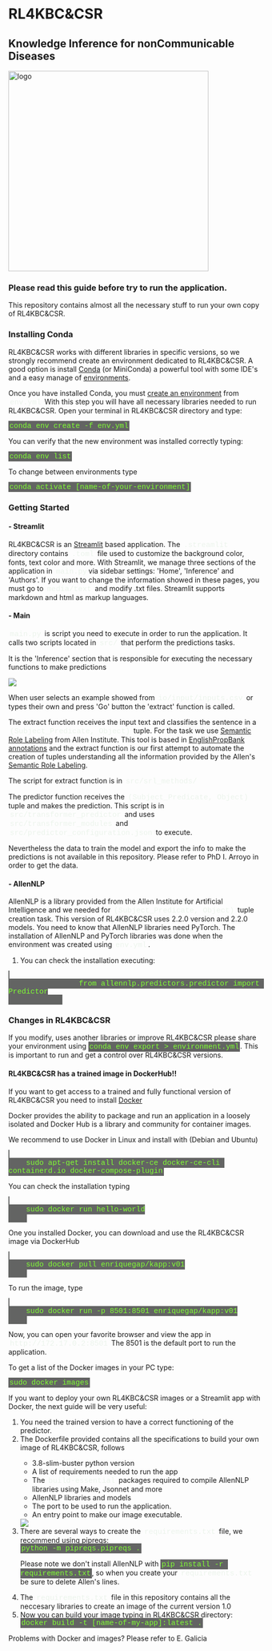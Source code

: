 <html>
    <style>
    code {
    font-family: Consolas,"courier new";
    color: #80FF33;
    background-color: #636463;
    padding: 2px;
    font-size: 105%;
    }
    highl {
    font-family: Consolas,"courier new";
    color: #ECF4EC;
    padding: 3px;
    font-size: 106%;
    }
    </style>
    <h1>RL4KBC&CSR</h1>
    <h2>Knowledge Inference for nonCommunicable Diseases</h2>
    <img src="media/logo.png" width=400 alt="logo">
    <h3>Please read this guide before try to run the application.</h3>
    <p>
    This repository contains almost all the necessary stuff to run your own copy of RL4KBC&CSR.
    </p>
    <div>
        <h3>Installing Conda</h3>
        <p>RL4KBC&CSR works with different libraries in specific versions, so we strongly recommend create an environment dedicated to RL4KBC&CSR. A good option is install <a href="https://www.anaconda.com/products/distribution" target="_blank">Conda</a> (or MiniConda) a powerful tool with some IDE's and a easy manage of <a href="https://docs.conda.io/projects/conda/en/4.6.0/_downloads/52a95608c49671267e40c689e0bc00ca/conda-cheatsheet.pdf" target="_blank">environments</a>. 
        </p>
        <p>Once you have installed Conda, you must <a href="https://docs.conda.io/projects/conda/en/latest/user-guide/tasks/manage-environments.html" target="_blank">create an environment</a> from <highl>env.yml</highl> With this step you will have all necessary libraries needed to run RL4KBC&CSR. Open your terminal in RL4KBC&CSR directory and type:
        </p>
        <code>conda env create -f env.yml</code>
        <p>
        You can verify that the new environment was installed correctly typing:
        </p>
        <code>conda env list</code>
        <p>To change between environments type</p>
        <code>conda activate [name-of-your-environment]</code>
    </div>
    <div>
        <h3>Getting Started</h3>
        <h4>- Streamlit</h4>
        <p>RL4KBC&CSR is an <a href="https://docs.streamlit.io/library/get-started" target="_blank">Streamlit</a> based application. The <highl>.streamlit</highl> directory contains <highl>.toml</highl> file used to customize the background color, fonts, text color and more. With Streamlit, we manage three sections of the application in <highl>main.py</highl>via sidebar settings: 'Home', 'Inference' and 'Authors'. If you want to change the information showed in these pages, you must go to <highl>media/text</highl> and modify .txt files. Streamlit supports markdown and html as markup languages. </p>
        <h4>- Main</h4>
        <p><highl>main.py</highl> is script you need to execute in order to run the application. It calls two scripts located in <highl>src/</highl> that perform the predictions tasks.
        </p>
        <p>It is the 'Inference' section that is responsible for executing the necessary functions to make predictions</p>
        <img src="inference.png">
        <p>When user selects an example showed from <highl>io/input/inputs.csv</highl> or types their own and press 'Go' button the 'extract' function is called.</p>
        <p>The extract function receives the input text and classifies the sentence in a <highl>(Subject_Predicate, Object)</highl> tuple. For the task we use <a href="https://demo.allennlp.org/semantic-role-labeling" target="_blank">Semantic Role Labeling</a> from Allen Institute. This tool is based in <a href="https://verbs.colorado.edu/propbank/EPB-Annotation-Guidelines.pdf" target="_blank">EnglishPropBank annotations</a> and the extract function is our first attempt to automate  the creation of tuples understanding all the information provided by the Allen's <a href="https://web.stanford.edu/~jurafsky/slp3/slides/22_SRL.pdf" target="_blank">Semantic Role Labeling</a>.</p>
        <p>The script for extract function is in <highl>src/srl_methods/</highl> </p>
        <p>The predictor function receives the <highl>(Subject_Predicate, Object)</highl> tuple and makes the prediction. This script is in <highl>src/transformer_predictor</highl> and uses <highl>src/transformer_modules</highl> and <highl>src/predictor_configuration.json</highl> to execute.
        </p>
        <p>Nevertheless the data to train the model and export the info to make the predictions is not available in this repository. Please refer to PhD I. Arroyo in order to get the data.
        </p>
        <h4>- AllenNLP</h4>
        <p>AllenNLP is a library provided from the Allen Institute for Artificial Intelligence and we needed for <highl>(Subject_Predicate, Object)</highl> tuple creation task. This version of RL4KBC&CSR uses 2.2.0 version and 2.2.0 models. You need to know that AllenNLP libraries need PyTorch. The installation of AllenNLP and PyTorch libraries was done when the environment was created using <highl>env.yml</highl>.
        <ol>
            <li>You can check the installation executing:</li>
        </ol>
            <code>
                from allennlp.predictors.predictor import Predictor
            </code>
        </p>
    </div>
    <div>
    <h3>Changes in RL4KBC&CSR</h3>
    <p>If you modify, uses another libraries or improve RL4KBC&CSR please share your environment using <code>conda env export > environment.yml</code>. This is important to run and get a control over RL4KBC&CSR versions.</p>
    <h4>RL4KBC&CSR has a trained image in DockerHub!!</h4>
    <p>If you want to get access to a trained and fully functional version of RL4KBC&CSR you need to install <a href="https://docs.docker.com/get-started/overview/" target="_blank">Docker</a></p>
    <p>Docker provides the ability to package and run an application in a loosely isolated and Docker Hub is a
    library and community for container images.</p>
    <p>We recommend to use Docker in Linux and install with (Debian and Ubuntu)</p>
    <code>
    sudo apt-get install docker-ce docker-ce-cli containerd.io docker-compose-plugin</code>
    <p>You can check the installation typing</p>
    <code>
    sudo docker run hello-world
    </code>
    <p>One you installed Docker, you can download and use the RL4KBC&CSR image via DockerHub</p>
    <code>
    sudo docker pull enriquegap/kapp:v01
    </code>
    <p>To run the image, type</p>
    <code>
    sudo docker run -p 8501:8501 enriquegap/kapp:v01
    </code>
    <p>Now, you can open your favorite browser and view the app in <highl>http://172.17.0.2:8501</highl> The 8501 is the default port to run the application.</p>
    <p>To get a list of the Docker images in your PC type:</p>
    <code>sudo docker images</code>
    <p>If you want to deploy your own RL4KBC&CSR images or a Streamlit app with Docker, the next guide will be very useful:</p>
    <ol>
        <li>You need the trained version to have a correct functioning of the predictor.</li>
        <li>The Dockerfile provided contains all the specifications to build your own image of RL4KBC&CSR, follows</li>
        <ul>
            <li>3.8-slim-buster python version</li>
            <li>A list of requirements needed to run the app</li>
            <li>The <highl>build-essential</highl> packages required to compile AllenNLP libraries using Make, Jsonnet and more</li>
            <li>AllenNLP libraries and models</li>
            <li>The port to be used to run the application.</li>
            <li>An entry point to make our image executable.</li>
        </ul>
        <img src="docker.png">
        <li>There are several ways to create the <highl>requirements.txt</highl> file, we recommend using pipreqs:</li>
        <code>python -m pipreqs.pipreqs .</code>
        <p>Please note we don't install AllenNLP with <code>pip install -r requirements.txt</code>, so when you create your <highl>requirements.txt</highl> be sure to delete Allen's lines.</p>
        <li>The <highl>requirements.txt</highl> file in this repository contains all the neccesary libraries to create an image of the current version 1.0</li>
        <li>Now you can build your image typing in RL4KBC&CSR directory:</li>
        <code>docker build -t [name-of-my-app]:latest .</code>
    </ol>
    <p>Problems with Docker and images? Please refer to E. Galicia</p>
    </div>
</html>
